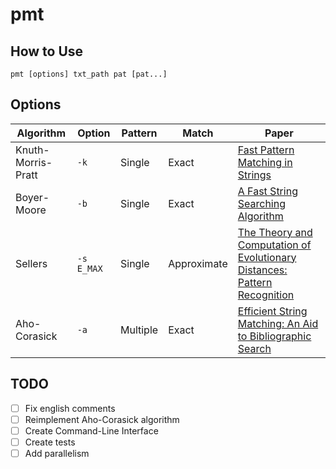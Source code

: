 # pmt

## How to Use
`pmt [options] txt_path pat [pat...]`

## Options
|  Algorithm | Option | Pattern |   Match  | Paper |
|------------|--------|---------|----------|-------|
| Knuth-Morris-Pratt | `-k` | Single | Exact | [Fast Pattern Matching in Strings](https://www.cin.ufpe.br/~paguso/courses/if767/bib/KMP_1977.pdf) |
| Boyer-Moore | `-b` | Single | Exact | [A Fast String Searching Algorithm](https://www.cin.ufpe.br/~paguso/courses/if767/bib/Boyer_1977.pdf) |
| Sellers | `-s E_MAX` | Single | Approximate | [The Theory and Computation of Evolutionary Distances: Pattern Recognition](https://www.cin.ufpe.br/~paguso/courses/if767/bib/Sellers_1980.pdf) |
| Aho-Corasick| `-a` | Multiple | Exact | [Efficient String Matching: An Aid to Bibliographic Search ](https://www.cin.ufpe.br/~paguso/courses/if767/bib/Aho_1975.pdf)

## TODO
- [ ] Fix english comments
- [ ] Reimplement Aho-Corasick algorithm
- [ ] Create Command-Line Interface
- [ ] Create tests
- [ ] Add parallelism

